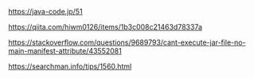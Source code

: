 https://java-code.jp/51

https://qiita.com/hiwm0126/items/1b3c008c21463d78337a

https://stackoverflow.com/questions/9689793/cant-execute-jar-file-no-main-manifest-attribute/43552081

https://searchman.info/tips/1560.html
